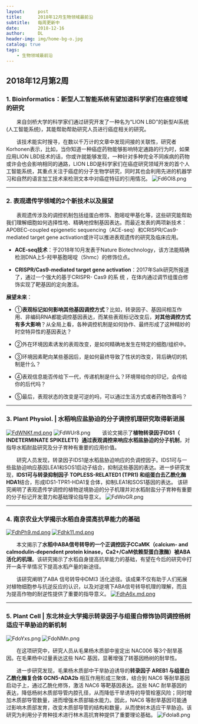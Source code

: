 ```yaml
---
layout:     post
title:      2018年12月生物领域最前沿
subtitle:   每周更新中
date:       2018-12-16
author:     DL
header-img: img/home-bg-o.jpg
catalog: true
tags:
    - 生物领域最前沿
---
```


## 2018年12月第2周
### 1. Bioinformatics：新型人工智能系统有望加速科学家们在癌症领域的研究

&emsp;&emsp;来自剑桥大学的科学家们通过研究开发了一种名为“LION LBD”的新型AI系统(人工智能系统)，其能帮助帮助研究人员进行癌症相关的研究。

&emsp;&emsp;该技术能实时搜寻，在数以千万计的文章中发现间接的关联性，研究者Korhonen表示，比如，当你知道一种癌症药物能够影响特定通路的行为时，如果应用LION LBD技术的话，你或许就能够发现，一种针对多种完全不同疾病的药物或许会也会影响相同的通路，LION LBD是科学家们在癌症研究领域开发的首个人工智能系统，其重点关注于癌症的分子生物学研究，同时其也会利用先进的机器学习和自然的语言加工技术来检测文本中对癌症特征的引用情况。
![Fd6Ol8.png](https://s1.ax1x.com/2018/12/16/Fd6Ol8.png)

---

### 2. 表观遗传学领域的2个新技术以及展望

&emsp;&emsp;表观遗传涉及的调控机制包括组蛋白修饰、胞嘧啶甲基化等，这些研究能帮助我们理解细胞如何选择性地、精确地控制基因表达。而最近发表的两项新技术：APOBEC-coupled epigenetic sequencing（ACE-seq）和CRISPR/Cas9-mediated target gene activation或许可以推进表观遗传的研究及临床应用。

- **ACE-seq技术**：于2018年10月发表于Nature Biotechnology，该方法能精确检测DNA上5-羟甲基胞嘧啶（5hmc）的修饰位点。

- **CRISPR/Cas9-mediated target gene activation**：2017年Salk研究所报道了，通过一个强大的基于CRISPR- Cas9 的系 统   ，在体内通过调节组蛋白修饰实现了靶基因的定向激活。

**展望未来**：

- ①**表观标记如何影响其他基因调控方式**？比如，转录因子、基因间相互作用、非编码RNA都能调控基因表达，而某些表观标记改变后，**对其他调控方式有多大影响**？从全局上看，各种调控机制是如何协作、最终形成了这种精妙的时空特异性的基因表达？

- ②外在环境因素诱发的表观改变，是如何精确地发生在特定的细胞/组织中。

- ③环境因素靶向某些基因后，是如何最终导致了性状的改变，背后确切的机制是什么？

- ④表观信息能否传给下一代，传递机制是什么？环境带给你的印记，会传给你的后代吗？

- ⑤最后，表观状态的改变是可逆的吗，可以通过生活方式或者药物改善吗？

---

### 3. Plant Physiol. | 水稻响应盐胁迫的分子调控机理研究取得新进展
[![FdWNKf.md.png](https://s1.ax1x.com/2018/12/16/FdWNKf.md.png)](https://imgchr.com/i/FdWNKf)
![FdWUr8.png](https://s1.ax1x.com/2018/12/16/FdWUr8.png)
&emsp;&emsp;该论文揭示了**植物转录因子IDS1（ INDETERMINATE SPIKELET1）通过表观调控来响应水稻盐胁迫的分子机制**，对指导水稻耐盐研究及分子育种有重要的应用价值。

&emsp;&emsp;研究人员发现，转录因子IDS1是水稻盐胁迫响应的负调控因子。IDS1可与一些盐胁迫响应基因LEA1和SOS1启动子结合，抑制这些基因的表达。进一步研究发现，**IDS1可与转录抑制因子 TOPLESS-RELATED1 (TPR1) 和组蛋白去乙酰化酶 HDA1**结合，形成IDS1-TPR1-HDA1复合体，抑制LEA1和SOS1基因的表达。 该研究阐明了表观遗传学调控的植物逆境胁迫的分子机理并对水稻耐盐分子育种有重要的分子标记开发潜力和基础理论指导意义。
![FdWoGR.png](https://s1.ax1x.com/2018/12/16/FdWoGR.png)

---

### 4. 南京农业大学揭示水稻自身提高抗旱能力的基础
[![FdhPh9.md.png](https://s1.ax1x.com/2018/12/16/FdhPh9.md.png)](https://imgchr.com/i/FdhPh9)
[![Fdhk11.md.png](https://s1.ax1x.com/2018/12/16/Fdhk11.md.png)](https://imgchr.com/i/Fdhk11)

&emsp;&emsp;本文揭示了**水稻中ABA信号转导的一个正调控因子CCaMK（calcium- and calmodulin-dependent protein kinase，Ca2+/CaM依赖型蛋白激酶）被ABA活化的机理**。该研究揭示了水稻自身提高抗旱能力的基础，有望在今后的研究中打开一条干旱情况下提高水稻产量的新途径。

&emsp;&emsp;该研究阐明了ABA 信号转导中DMI3 活化途径。该成果不仅有助于人们拓展对植物细胞参与抗逆反应的认识，以及对逆境下ABA信号转导机理的理解，而且为提高作物的耐逆性提供了重要的指导意义。
[![FdhA6x.md.png](https://s1.ax1x.com/2018/12/16/FdhA6x.md.png)](https://imgchr.com/i/FdhA6x)

---

### 5. Plant Cell | 东北林业大学揭示转录因子与组蛋白修饰协同调控杨树适应干旱胁迫的新机制
![FdoYxs.png](https://s1.ax1x.com/2018/12/16/FdoYxs.png)
![FdoNMn.png](https://s1.ax1x.com/2018/12/16/FdoNMn.png)


&emsp;&emsp;在这项研究中，研究人员从毛果杨木质部中鉴定出 NAC006 等3个耐旱基因。在毛果杨中过量表达这些 NAC 基因，显著增强了转基因杨树的耐旱性。

&emsp;&emsp;进一步研究发现，毛果杨木质部中干旱胁迫诱导的**转录因子 AREB1 与组蛋白乙酰化酶复合体 GCN5-ADA2b** 相互作用形成三聚体，结合到 NAC6 等耐旱基因启动子上，通过乙酰化修饰，激活 NAC6 等靶基因表达。这些 NAC 耐旱基因的表达，降低杨树木质部导管内腔孔径，从而降低干旱诱导的导管栓塞风险；同时增加木质部导管数量，进而增强木质部输水能力。因此，NAC6 等耐旱基因可能通过影响木质部发育，改变木质部导管的结构和数量，从而使树木适应干旱胁迫。该研究为利用分子育种技术进行林木高抗育种提供了重要理论基础。
![Fdola8.png](https://s1.ax1x.com/2018/12/16/Fdola8.png)
